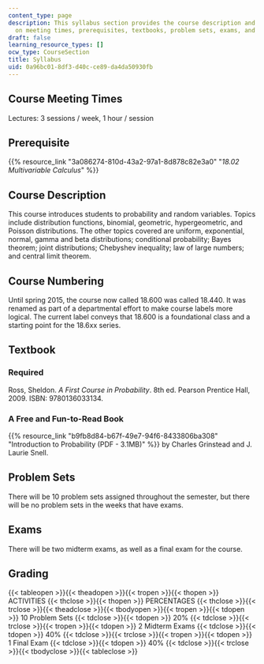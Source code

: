 ```yaml
---
content_type: page
description: This syllabus section provides the course description and information
  on meeting times, prerequisites, textbooks, problem sets, exams, and grading.
draft: false
learning_resource_types: []
ocw_type: CourseSection
title: Syllabus
uid: 0a96bc01-8df3-d40c-ce89-da4da50930fb
---
```

## Course Meeting Times

Lectures: 3 sessions / week, 1 hour / session

## Prerequisite

{{% resource_link "3a086274-810d-43a2-97a1-8d878c82e3a0" "*18.02 Multivariable Calculus*" %}}

## Course Description

This course introduces students to probability and random variables. Topics include distribution functions, binomial, geometric, hypergeometric, and Poisson distributions. The other topics covered are uniform, exponential, normal, gamma and beta distributions; conditional probability; Bayes theorem; joint distributions; Chebyshev inequality; law of large numbers; and central limit theorem.

## Course Numbering

Until spring 2015, the course now called 18.600 was called 18.440. It was renamed as part of a departmental effort to make course labels more logical. The current label conveys that 18.600 is a foundational class and a starting point for the 18.6xx series.

## Textbook

### Required

Ross, Sheldon. *A First Course in Probability*. 8th ed. Pearson Prentice Hall, 2009. ISBN: 9780136033134.

### A Free and Fun-to-Read Book

{{% resource_link "b9fb8d84-b67f-49e7-94f6-8433806ba308" "Introduction to Probability (PDF - 3.1MB)" %}} by Charles Grinstead and J. Laurie Snell.

## Problem Sets

There will be 10 problem sets assigned throughout the semester, but there will be no problem sets in the weeks that have exams.

## Exams

There will be two midterm exams, as well as a final exam for the course.

## Grading

{{< tableopen >}}{{< theadopen >}}{{< tropen >}}{{< thopen >}}
ACTIVITIES
{{< thclose >}}{{< thopen >}}
PERCENTAGES
{{< thclose >}}{{< trclose >}}{{< theadclose >}}{{< tbodyopen >}}{{< tropen >}}{{< tdopen >}}
10 Problem Sets
{{< tdclose >}}{{< tdopen >}}
20%
{{< tdclose >}}{{< trclose >}}{{< tropen >}}{{< tdopen >}}
2 Midterm Exams
{{< tdclose >}}{{< tdopen >}}
40%
{{< tdclose >}}{{< trclose >}}{{< tropen >}}{{< tdopen >}}
1 Final Exam
{{< tdclose >}}{{< tdopen >}}
40%
{{< tdclose >}}{{< trclose >}}{{< tbodyclose >}}{{< tableclose >}}